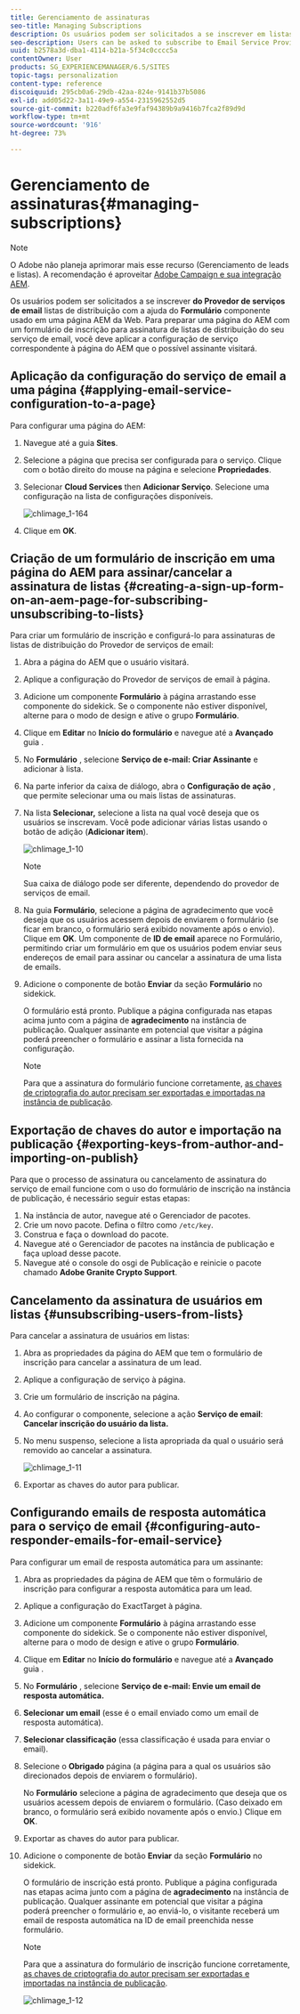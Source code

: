 ```yaml
---
title: Gerenciamento de assinaturas
seo-title: Managing Subscriptions
description: Os usuários podem ser solicitados a se inscrever em listas de distribuição do Provedor de serviços de email com a ajuda do componente Formulário usado em uma página da web do AEM. Para preparar uma página do AEM com um formulário de inscrição para assinatura de listas de distribuição do seu serviço de email, você deve aplicar a configuração de serviço correspondente à página do AEM que o possível assinante visitará.
seo-description: Users can be asked to subscribe to Email Service Provider's mailing lists with the help of the Form component used on an AEM web page. To prepare an AEM page with a sign-up form for subscription to your e-mail service mailing lists, you must apply the corresponding service configuration to the AEM page that the potential subscriber will visit.
uuid: b2578a3d-dba1-4114-b21a-5f34c0cccc5a
contentOwner: User
products: SG_EXPERIENCEMANAGER/6.5/SITES
topic-tags: personalization
content-type: reference
discoiquuid: 295cb0a6-29db-42aa-824e-9141b37b5086
exl-id: add05d22-3a11-49e9-a554-2315962552d5
source-git-commit: b220adf6fa3e9faf94389b9a9416b7fca2f89d9d
workflow-type: tm+mt
source-wordcount: '916'
ht-degree: 73%

---
```


# Gerenciamento de assinaturas{#managing-subscriptions}

>[!NOTE]
>
>O Adobe não planeja aprimorar mais esse recurso (Gerenciamento de leads e listas).
>A recomendação é aproveitar [Adobe Campaign e sua integração AEM](/help/sites-administering/campaign.md).

Os usuários podem ser solicitados a se inscrever **do Provedor de serviços de email** listas de distribuição com a ajuda do **Formulário** componente usado em uma página AEM da Web. Para preparar uma página do AEM com um formulário de inscrição para assinatura de listas de distribuição do seu serviço de email, você deve aplicar a configuração de serviço correspondente à página do AEM que o possível assinante visitará.

## Aplicação da configuração do serviço de email a uma página {#applying-email-service-configuration-to-a-page}

Para configurar uma página do AEM:

1. Navegue até a guia **Sites**.
1. Selecione a página que precisa ser configurada para o serviço. Clique com o botão direito do mouse na página e selecione **Propriedades**.

1. Selecionar **Cloud Services** then **Adicionar Serviço**. Selecione uma configuração na lista de configurações disponíveis.

   ![chlimage_1-164](assets/chlimage_1-164.png)

1. Clique em **OK**.

## Criação de um formulário de inscrição em uma página do AEM para assinar/cancelar a assinatura de listas {#creating-a-sign-up-form-on-an-aem-page-for-subscribing-unsubscribing-to-lists}

Para criar um formulário de inscrição e configurá-lo para assinaturas de listas de distribuição do Provedor de serviços de email:

1. Abra a página do AEM que o usuário visitará.
1. Aplique a configuração do Provedor de serviços de email à página.

1. Adicione um componente **Formulário** à página arrastando esse componente do sidekick. Se o componente não estiver disponível, alterne para o modo de design e ative o grupo **Formulário**.
1. Clique em **Editar** no **Início do formulário** e navegue até a **Avançado** guia .
1. No **Formulário** , selecione **Serviço de e-mail: Criar Assinante** e adicionar à lista.
1. Na parte inferior da caixa de diálogo, abra o **Configuração de ação** , que permite selecionar uma ou mais listas de assinaturas.
1. Na lista **Selecionar,** selecione a lista na qual você deseja que os usuários se inscrevam. Você pode adicionar várias listas usando o botão de adição (**Adicionar item**).

   ![chlimage_1-10](assets/chlimage_1-10.jpeg)

   >[!NOTE]
   >
   >Sua caixa de diálogo pode ser diferente, dependendo do provedor de serviços de email.

1. Na guia **Formulário**, selecione a página de agradecimento que você deseja que os usuários acessem depois de enviarem o formulário (se ficar em branco, o formulário será exibido novamente após o envio). Clique em **OK**. Um componente de **ID de email** aparece no Formulário, permitindo criar um formulário em que os usuários podem enviar seus endereços de email para assinar ou cancelar a assinatura de uma lista de emails.
1. Adicione o componente de botão **Enviar** da seção **Formulário** no sidekick.

   O formulário está pronto. Publique a página configurada nas etapas acima junto com a página de **agradecimento** na instância de publicação. Qualquer assinante em potencial que visitar a página poderá preencher o formulário e assinar a lista fornecida na configuração.

   >[!NOTE]
   >
   >Para que a assinatura do formulário funcione corretamente, [as chaves de criptografia do autor precisam ser exportadas e importadas na instância de publicação](#exporting-keys-from-author-and-importing-on-publish).

## Exportação de chaves do autor e importação na publicação {#exporting-keys-from-author-and-importing-on-publish}

Para que o processo de assinatura ou cancelamento de assinatura do serviço de email funcione com o uso do formulário de inscrição na instância de publicação, é necessário seguir estas etapas:

1. Na instância de autor, navegue até o Gerenciador de pacotes.
1. Crie um novo pacote. Defina o filtro como `/etc/key`.
1. Construa e faça o download do pacote.
1. Navegue até o Gerenciador de pacotes na instância de publicação e faça upload desse pacote.
1. Navegue até o console do osgi de Publicação e reinicie o pacote chamado **Adobe Granite Crypto Support**.

## Cancelamento da assinatura de usuários em listas {#unsubscribing-users-from-lists}

Para cancelar a assinatura de usuários em listas:

1. Abra as propriedades da página do AEM que tem o formulário de inscrição para cancelar a assinatura de um lead.
1. Aplique a configuração de serviço à página.
1. Crie um formulário de inscrição na página.
1. Ao configurar o componente, selecione a ação **Serviço de email**: **Cancelar inscrição do usuário da lista.**
1. No menu suspenso, selecione a lista apropriada da qual o usuário será removido ao cancelar a assinatura.

   ![chlimage_1-11](assets/chlimage_1-11.jpeg)

1. Exportar as chaves do autor para publicar.

## Configurando emails de resposta automática para o serviço de email {#configuring-auto-responder-emails-for-email-service}

Para configurar um email de resposta automática para um assinante:

1. Abra as propriedades da página de AEM que têm o formulário de inscrição para configurar a resposta automática para um lead.
1. Aplique a configuração do ExactTarget à página.

1. Adicione um componente **Formulário** à página arrastando esse componente do sidekick. Se o componente não estiver disponível, alterne para o modo de design e ative o grupo **Formulário**.
1. Clique em **Editar** no **Início do formulário** e navegue até a **Avançado** guia .
1. No **Formulário** , selecione **Serviço de e-mail: Envie um email de resposta automática.**
1. **Selecionar um email** (esse é o email enviado como um email de resposta automática).

1. **Selecionar classificação** (essa classificação é usada para enviar o email).
1. Selecione o **Obrigado** página (a página para a qual os usuários são direcionados depois de enviarem o formulário).

   No **Formulário** selecione a página de agradecimento que deseja que os usuários acessem depois de enviarem o formulário. (Caso deixado em branco, o formulário será exibido novamente após o envio.) Clique em **OK**.

1. Exportar as chaves do autor para publicar.
1. Adicione o componente de botão **Enviar** da seção **Formulário** no sidekick.

   O formulário de inscrição está pronto. Publique a página configurada nas etapas acima junto com a página de **agradecimento** na instância de publicação. Qualquer assinante em potencial que visitar a página poderá preencher o formulário e, ao enviá-lo, o visitante receberá um email de resposta automática na ID de email preenchida nesse formulário.

   >[!NOTE]
   >
   >Para que a assinatura do formulário de inscrição funcione corretamente, [as chaves de criptografia do autor precisam ser exportadas e importadas na instância de publicação](#exporting-keys-from-author-and-importing-on-publish).

   ![chlimage_1-12](assets/chlimage_1-12.jpeg)
